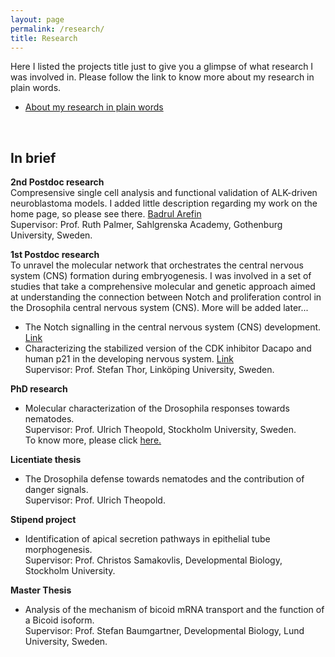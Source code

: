 ```yaml
---
layout: page
permalink: /research/
title: Research
---
```

Here I listed the projects title just to give you a glimpse of what research I was involved in. Please follow the link to know more about my research in plain words. 
 <ul>
	<li><a href="/About/about.pdf">About my research in plain words</a></li>
</ul><br>
<h2>In brief</h2>

<b> 2nd Postdoc research</b><br> 
Compresensive single cell analysis and functional validation of ALK-driven neuroblastoma models. I added little description regarding my work on the home page, so please see there. <a href="homepage">Badrul Arefin</a> <br>Supervisor: Prof. Ruth Palmer, Sahlgrenska Academy, Gothenburg University, Sweden. <br>


<b> 1st Postdoc research</b><br> 
To unravel the molecular network that orchestrates the central nervous system (CNS) formation during embryogenesis. I was involved in a set of studies that take a comprehensive molecular and genetic approach aimed at understanding the connection between Notch and proliferation control in the Drosophila central nervous system (CNS). More will be added later...
<br>
- The Notch signalling in the central nervous system (CNS) development. <a href="https://www.ncbi.nlm.nih.gov/pubmed/31825841">Link</a> <br>
- Characterizing the stabilized version of the CDK inhibitor Dacapo and human p21 in the developing nervous system. <a href="https://www.ncbi.nlm.nih.gov/pubmed/31289041">Link</a><br>Supervisor: Prof. Stefan Thor, Linköping University, Sweden.


<b>PhD research</b><br>
- Molecular characterization of the Drosophila responses towards nematodes.<br>Supervisor: Prof. Ulrich Theopold, Stockholm University, Sweden.<br> To know more, please click <a href="https://sites.google.com/view/badrularefin/research">here.</a><br>

<b>Licentiate thesis</b><br>
- The Drosophila defense towards nematodes and the contribution of danger signals. 
<br>Supervisor: Prof. Ulrich Theopold.


<b>Stipend project</b><br> 
- Identification of apical secretion pathways in epithelial tube morphogenesis.
<br> Supervisor: Prof. Christos Samakovlis, Developmental Biology, Stockholm University. 

<b>Master Thesis</b><br> 
- Analysis of the mechanism of bicoid mRNA transport and the function of a Bicoid isoform. 
<br> Supervisor: Prof. Stefan Baumgartner, Developmental Biology, Lund University, Sweden.   

